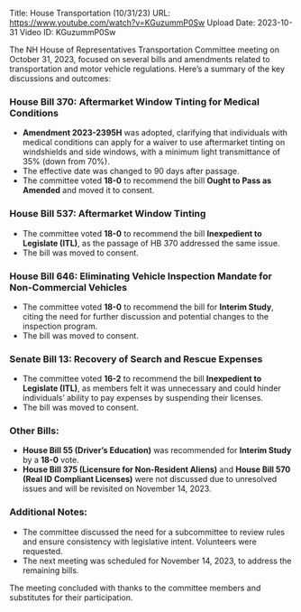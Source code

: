 Title: House Transportation (10/31/23)
URL: https://www.youtube.com/watch?v=KGuzummP0Sw
Upload Date: 2023-10-31
Video ID: KGuzummP0Sw

The NH House of Representatives Transportation Committee meeting on October 31, 2023, focused on several bills and amendments related to transportation and motor vehicle regulations. Here’s a summary of the key discussions and outcomes:

### **House Bill 370: Aftermarket Window Tinting for Medical Conditions**
- **Amendment 2023-2395H** was adopted, clarifying that individuals with medical conditions can apply for a waiver to use aftermarket tinting on windshields and side windows, with a minimum light transmittance of 35% (down from 70%).
- The effective date was changed to 90 days after passage.
- The committee voted **18-0** to recommend the bill **Ought to Pass as Amended** and moved it to consent.

### **House Bill 537: Aftermarket Window Tinting**
- The committee voted **18-0** to recommend the bill **Inexpedient to Legislate (ITL)**, as the passage of HB 370 addressed the same issue.
- The bill was moved to consent.

### **House Bill 646: Eliminating Vehicle Inspection Mandate for Non-Commercial Vehicles**
- The committee voted **18-0** to recommend the bill for **Interim Study**, citing the need for further discussion and potential changes to the inspection program.
- The bill was moved to consent.

### **Senate Bill 13: Recovery of Search and Rescue Expenses**
- The committee voted **16-2** to recommend the bill **Inexpedient to Legislate (ITL)**, as members felt it was unnecessary and could hinder individuals’ ability to pay expenses by suspending their licenses.
- The bill was moved to consent.

### **Other Bills:**
- **House Bill 55 (Driver’s Education)** was recommended for **Interim Study** by a **18-0** vote.
- **House Bill 375 (Licensure for Non-Resident Aliens)** and **House Bill 570 (Real ID Compliant Licenses)** were not discussed due to unresolved issues and will be revisited on November 14, 2023.

### **Additional Notes:**
- The committee discussed the need for a subcommittee to review rules and ensure consistency with legislative intent. Volunteers were requested.
- The next meeting was scheduled for November 14, 2023, to address the remaining bills.

The meeting concluded with thanks to the committee members and substitutes for their participation.